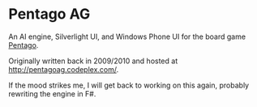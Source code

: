 # Pentago AG

An AI engine, Silverlight UI, and Windows Phone UI for the board game [Pentago](http://en.wikipedia.org/wiki/Pentago).

Originally written back in 2009/2010 and hosted at http://pentagoag.codeplex.com/.

If the mood strikes me, I will get back to working on this again, probably rewriting the engine in F#.